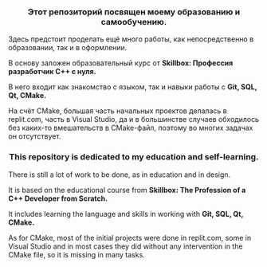 <h3 align="center">Этот репозиторий посвящен моему образованию и самообучению.</h3>

Здесь предстоит проделать ещё много работы, как непосредственно в образовании, так и в оформлении.

В основу заложен образовательный курс от <b>Skillbox: Профессия разработчик С++ с нуля.</b>

В него входит как знакомство с языком, так и навыки работы с <b>Git, SQL, Qt, CMake.</b>

На счёт CMake, большая часть начальных проектов делалась в replit.com, часть в Visual Studio, да и в большинстве случаев обходилось без каких-то вмешательств в CMake-файл, поэтому во многих задачах он отсутствует.


<h3 align="center">This repository is dedicated to my education and self-learning.</h3>

There is still a lot of work to be done, as in education and in design.

It is based on the educational course from <b>Skillbox: The Profession of a C++ Developer from Scratch.</b>

It includes learning the language and skills in working with <b>Git, SQL, Qt, CMake.</b>

As for CMake, most of the initial projects were done in replit.com, some in Visual Studio and in most cases they did without any intervention in the CMake file, so it is missing in many tasks.

